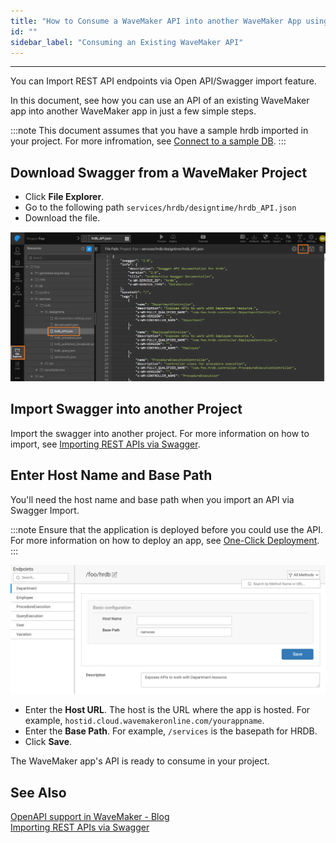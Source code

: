 ```yaml
---
title: "How to Consume a WaveMaker API into another WaveMaker App using Open API/Swagger"
id: ""
sidebar_label: "Consuming an Existing WaveMaker API"
---
```

---

You can Import REST API endpoints via Open API/Swagger import feature.

In this document, see how you can use an API of an existing WaveMaker app into another WaveMaker app in just a few simple steps.

:::note
This document assumes that you have a sample hrdb imported in your project. For more infromation, see [Connect to a sample DB](/learn/app-development/services/database-services/working-with-databases/#connect-to-a-db).
:::

## Download Swagger from a WaveMaker Project

- Click **File Explorer**.
- Go to the following path `services/hrdb/designtime/hrdb_API.json`
- Download the file.

![download swagger](/learn/assets/download-swagger.png)

## Import Swagger into another Project

Import the swagger into another project. For more information on how to import, see [Importing REST APIs via Swagger](/learn/app-development/services/api-designer/import-rest-apis-swagger).

## Enter Host Name and Base Path

You'll need the host name and base path when you import an API via Swagger Import.

:::note
Ensure that the application is deployed before you could use the API. For more information on how to deploy an app, see [One-Click Deployment](/learn/app-development/deployment/one-click-deployment).
:::

![updating host and basepath](/learn/assets/update-host-basepath.png)

- Enter the **Host URL**. The host is the URL where the app is hosted. For example, `hostid.cloud.wavemakeronline.com/yourappname`.
- Enter the **Base Path**. For example, `/services` is the basepath for HRDB.
- Click **Save**.

The WaveMaker app's API is ready to consume in your project.

## See Also

[OpenAPI support in WaveMaker - Blog](/learn/blog/2020/04/21/wavemaker-openapi-import)  
[Importing REST APIs via Swagger](/learn/app-development/services/api-designer/import-rest-apis-swagger)  

